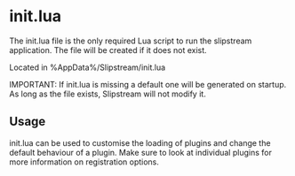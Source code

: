 ﻿# init.lua

The init.lua file is the only required Lua script to run the slipstream application.
The file will be created if it does not exist.

Located in %AppData%/Slipstream/init.lua

IMPORTANT: If init.lua is missing a default one will be generated on startup. As 
long as the file exists, Slipstream will not modify it.

## Usage
init.lua can be used to customise the loading of plugins and change the default behaviour of
a plugin. Make sure to look at individual plugins for more information on registration options.
